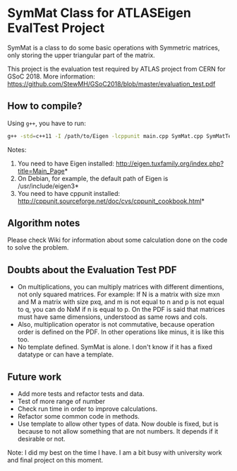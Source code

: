 # SymMat Class for ATLASEigen EvalTest Project
SymMat is a class to do some basic operations with Symmetric matrices, only storing the upper triangular part of the matrix.

This project is the evaluation test required by ATLAS project from CERN for GSoC 2018. More information: https://github.com/StewMH/GSoC2018/blob/master/evaluation_test.pdf

## How to compile?
Using `g++`, you have to run:
```bash
g++ -std=c++11 -I /path/to/Eigen -lcppunit main.cpp SymMat.cpp SymMatTest.cpp -o SymMatTest
```
Notes:
1. You need to have Eigen installed: http://eigen.tuxfamily.org/index.php?title=Main_Page*
1. On Debian, for example, the default path of Eigen is /usr/include/eigen3*
1. You need to have cppunit installed: http://cppunit.sourceforge.net/doc/cvs/cppunit_cookbook.html*

## Algorithm notes
Please check Wiki for information about some calculation done on the code to solve the problem.

## Doubts about the Evaluation Test PDF
* On multiplications, you can multiply matrices with different dimentions, not only squared matrices. For example:
If N is a matrix with size mxn and M a matrix with size pxq, and m is not equal to n and p is not equal to q, you can do NxM if n is equal to p.
On the PDF is said that matrices must have same dimensions, understood as same rows and cols.
* Also, multiplication operator is not commutative, because operation order is defined on the PDF. In other operations like minus, it is like this too.
* No template defined. SymMat is alone. I don't know if it has a fixed datatype or can have a template.

## Future work
* Add more tests and refactor tests and data.
* Test of more range of number
* Check run time in order to improve calculations.
* Refactor some common code in methods.
* Use template to allow other types of data. Now double is fixed, but is because to not allow something that are not numbers. It depends if it desirable or not.

Note: I did my best on the time I have. I am a bit busy with university work and final project on this moment.
